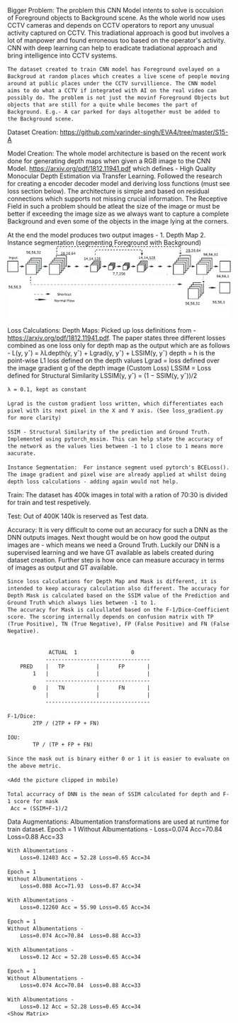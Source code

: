 
Bigger Problem:
	The problem this CNN Model intents to solve is occulsion of Foreground objects to Background scene. As the whole world now uses CCTV cameras and depends on CCTV operators to report any unusual activity captured on CCTV. This tradiational approach is good but involves a lot of manpower and found erroneous too based on the operator's activity. CNN with deep learning can help to eradicate tradiational approach and bring intelligence into CCTV systems. 

	The dataset created to train CNN model has Foreground ovelayed on a Backgroud at random places which creates a live scene of people moving around at public places under the CCTV survillience. The CNN model aims to do what a CCTV if integrated with AI on the real video can possibly do. The problem is not just the movinf Foreground Objects but objects that are still for a quite while becomes the part of Background. E.g.- A car parked for days altogether must be added to the Background scene.

Dataset Creation:
	https://github.com/varinder-singh/EVA4/tree/master/S15-A

Model Creation:
	The whole model architecture is based on the recent work done for generating depth maps when given a RGB image to the CNN Model. https://arxiv.org/pdf/1812.11941.pdf which defines - High Quality Monocular Depth Estimation via Transfer Learning. Followed the research for creating a encoder decoder model and deriving loss functions (must see loss section below). The architecture is simple and based on residual connections which supports not missing crucial information. The Receptive Field in such a problem should be atleat the size of the image or must be better if exceeding the image size as we always want to capture a complete Background and even some of the objects in the image lying at the corners.

At the end the model produces two output images - 1. Depth Map 2. Instance segmentation (segmenting Foreground with Background)
![](Images/Encoder-Decoder.jpg) 

Loss Calculations:
	Depth Maps:
	Picked up loss definitions from - https://arxiv.org/pdf/1812.11941.pdf. The paper states three different losses combined as one loss only for depth map as the output which are as follows -
	L(y, yˆ) = λLdepth(y, yˆ) + Lgrad(y, yˆ) + LSSIM(y, yˆ)
	depth = h is the point-wise L1 loss defined on the depth values
	Lgrad = loss defined over the image gradient g of the depth image (Custom Loss)
	LSSIM = Loss defined for Structural Similarity
	LSSIM(y, yˆ) =  (1 − SSIM(y, yˆ))/2

	λ = 0.1, kept as constant

	Lgrad is the custom gradient loss written, which differentiates each pixel with its next pixel in the X and Y axis. (See loss_gradient.py for more clarity)

	SSIM - Structural Similarity of the prediction and Ground Truth. Implemented using pytorch_mssim. This can help state the accuracy of the network as the values lies between -1 to 1 close to 1 means more aacurate.

	Instance Segmentation:	For instance segment used pytorch's BCELoss(). The image gradient and pixel wise are already applied at whilst doing depth loss calculations - adding again would not help.

Train:
	The dataset has 400k images in total with a ration of 70:30 is divided for train and test respetively.
	<Add more lines here wrt to train and test>

Test: 
	Out of 400K 140k is reserved as Test data.

Accuracy:
	It is very difficult to come out an accuracy for such a DNN as the DNN outputs images. Next thought would be on how good the output images are - which means we need a Ground Truth. Luckily our DNN is a supervised learning and we have GT available as labels created during dataset creation. Further step is how once can measure accuracy in terms of images as output and GT available.

	Since loss calculations for Depth Map and Mask is different, it is intended to keep accuracy calculation also different. The accuracy for Depth Mask is calculated based on the SSIM value of the Prediction and Ground Truth which always lies between -1 to 1.
	The accuracy for Mask is calcullated based on the F-1/Dice-Coefficient score. The scoring internally depends on confusion matrix with TP (True Positive), TN (True Negative), FP (False Positive) and FN (False Negative).
        

        	     ACTUAL  1                 0
	   			---------------------------------
		PRED	|   TP          |      FP       |
			1	|               |               |
			    ---------------------------------
			0	|   TN          |      FN       |
				|               |               |
			    ---------------------------------

	F-1/Dice:
			2TP / (2TP + FP + FN)

	IOU:
			TP / (TP + FP + FN)

	Since the mask out is binary either 0 or 1 it is easier to evaluate on the above metric.

	<Add the picture clipped in mobile)

	Total accurracy of DNN is the mean of SSIM calculated for depth and F-1 score for mask
	 Acc = (SSIM+F-1)/2


Data Augmentations:
	Albumentation transformations are used at runtime for train dataset.
	Epoch = 1
	Without Albumentations - 
		Loss=0.074 Acc=70.84  Loss=0.88 Acc=33

	With Albumentations -
		Loss=0.12403 Acc = 52.28 Loss=0.65 Acc=34

	Epoch = 1
	Without Albumentations - 
		Loss=0.088 Acc=71.93  Loss=0.87 Acc=34

	With Albumentations -
		Loss=0.12260 Acc = 55.90 Loss=0.65 Acc=34

	Epoch = 1
	Without Albumentations - 
		Loss=0.074 Acc=70.84  Loss=0.88 Acc=33

	With Albumentations -
		Loss=0.12 Acc = 52.28 Loss=0.65 Acc=34

	Epoch = 1
	Without Albumentations - 
		Loss=0.074 Acc=70.84  Loss=0.88 Acc=33

	With Albumentations -
		Loss=0.12 Acc = 52.28 Loss=0.65 Acc=34
	<Show Matrix>
